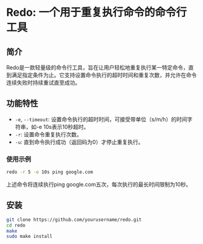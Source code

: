 # Redo: 一个用于重复执行命令的命令行工具
## 简介
Redo是一款轻量级的命令行工具，旨在让用户轻松地重复执行某一特定命令，直到满足指定条件为止。它支持设置命令执行的超时时间和重复次数，并允许在命令连续失败时持续重试直至成功。

## 功能特性
+ ```-e```, ```--timeout```: 设置命令执行的超时时间，可接受带单位（s/m/h）的时间字符串，如-e 10s表示10秒超时。
+ ```-r```: 设置命令重复执行次数。
+ ```-u```: 直到命令执行成功（返回码为0）才停止重复执行。
### 使用示例
```Bash
redo -r 5 -e 10s ping google.com
```
上述命令将连续执行ping google.com五次，每次执行的最长时间限制为10秒。

## 安装
```Bash
git clone https://github.com/yourusername/redo.git
cd redo
make
sudo make install
```